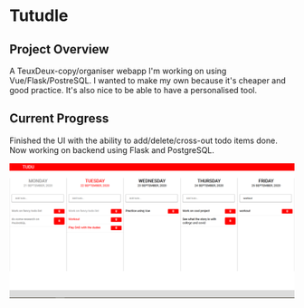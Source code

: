 # Tutudle

## Project Overview 
A TeuxDeux-copy/organiser webapp I'm working on using Vue/Flask/PostreSQL. I wanted to make my own because it's cheaper and good practice. It's also nice to be able to have a personalised tool.

## Current Progress
Finished the UI with the ability to add/delete/cross-out todo items done. Now working on backend using Flask and PostgreSQL.

![User interface September 2020](tudu.png "tudu")
